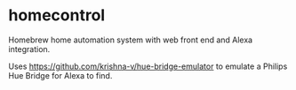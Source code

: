 # homecontrol
Homebrew home automation system with web front end and Alexa integration.

Uses https://github.com/krishna-v/hue-bridge-emulator to emulate a Philips Hue Bridge for Alexa to find.
